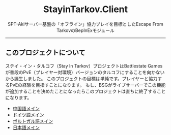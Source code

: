 <div align=center style="text-align: center">
<h1 style="text-align: center"> StayinTarkov.Client </h1>
SPT-Akiサーバー基盤の「オフライン」協力プレイを目標としたEscape From TarkovのBepInExモジュール
</div>

---

## このプロジェクトについて

ステイ・イン・タルコフ（Stay In Tarkov）プロジェクトはBattlestate Gamesが普段のPvE（プレイヤー対環境）バージョンのタルコフにすることを向かないから誕生しました。
このプロジェクトの目標は単純です。プレイヤーと協力するPvEの経験を目指すことになります。
もし、BSGがライブサーバーでこの機能が追加することを決めたことになったらこのプロジェクトは直ちに終了することになります。

- [中国語メイン](https://github.com/stayintarkov/StayInTarkov.Client/wiki/介绍(Intro)-Home)
- [ドイツ語メイン](https://github.com/stayintarkov/StayInTarkov.Client/wiki/Home-Deutsch)
- [ポルトガル語メイン](https://github.com/stayintarkov/StayInTarkov.Client/wiki/Home-Portuguese)
- [日本語メイン](https://github.com/stayintarkov/StayInTarkov.Client/wiki/Home-Japanese)